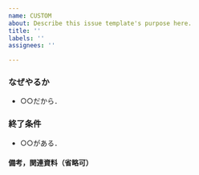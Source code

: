 ```yaml
---
name: CUSTOM
about: Describe this issue template's purpose here.
title: ''
labels: ''
assignees: ''

---
```


### なぜやるか
- ○○だから．
### 終了条件
- ○○がある．

#### 備考，関連資料（省略可）
